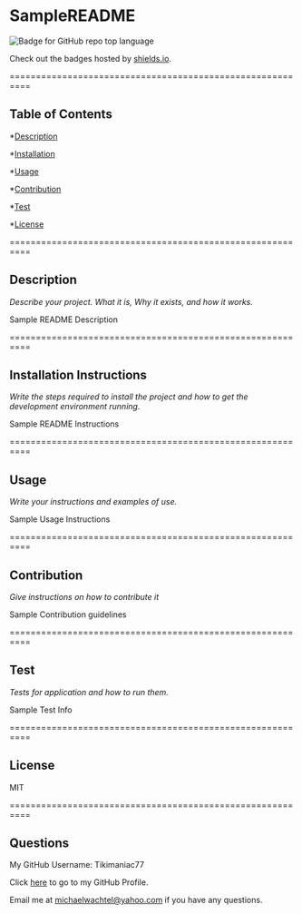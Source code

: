 # SampleREADME
![Badge for GitHub repo top language](https://img.shields.io/static/v1?label=License&message=MIT&color=brightgreen) 

Check out the badges hosted by [shields.io](https://shields.io/).

==========================================================
## Table of Contents

*[Description](#description)

*[Installation](#installation)

*[Usage](#usage)

*[Contribution](#contribution)

*[Test](#test)

*[License](#license)

==========================================================

## Description

*Describe your project. What it is, Why it exists, and how it works.*

Sample README Description

==========================================================

## Installation Instructions

*Write the steps required to install the project and how to get the development environment running.*

Sample README Instructions

==========================================================

## Usage

*Write your instructions and examples of use.*

Sample Usage Instructions

==========================================================

## Contribution

*Give instructions on how to contribute it*

Sample Contribution guidelines

==========================================================

## Test

*Tests for application and how to run them.*

Sample Test Info

==========================================================

## License

MIT

==========================================================

## Questions

My GitHub Username: Tikimaniac77

Click [here](https://github.com/Tikimaniac77) to go to my GitHub Profile.

Email me at [michaelwachtel@yahoo.com](mailto:michaelwachtel@yahoo.com) if you have any questions.